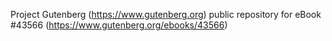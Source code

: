 Project Gutenberg (https://www.gutenberg.org) public repository for eBook #43566 (https://www.gutenberg.org/ebooks/43566)
